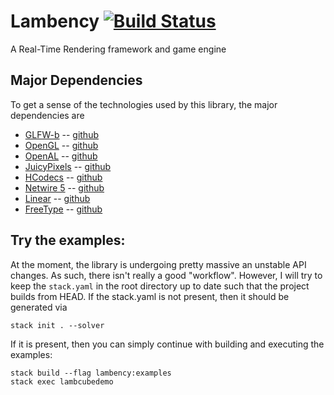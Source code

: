Lambency [![Build Status](https://travis-ci.org/Mokosha/Lambency.svg?branch=master)](https://travis-ci.org/Mokosha/Lambency)
========

A Real-Time Rendering framework and game engine

Major Dependencies
--------

To get a sense of the technologies used by this library, the major dependencies are

- [GLFW-b](http://hackage.haskell.org/package/GLFW-b) -- [github](https://github.com/bsl/GLFW-b)
- [OpenGL](http://hackage.haskell.org/package/OpenGL) -- [github](https://github.com/haskell-opengl/OpenGL)
- [OpenAL](http://hackage.haskell.org/package/OpenAL) -- [github](https://github.com/haskell-openal/OpenAL)
- [JuicyPixels](http://hackage.haskell.org/package/JuicyPixels) -- [github](https://github.com/Twinside/Juicy.Pixels)
- [HCodecs](http://hackage.haskell.org/package/HCodecs) -- [github](https://github.com/giorgidze/HCodecs)
- [Netwire 5](http://hackage.haskell.org/package/netwire) -- [github](https://github.com/esoeylemez/netwire)
- [Linear](http://hackage.haskell.org/package/linear) -- [github](https://github.com/ekmett/linear)
- [FreeType](https://hackage.haskell.org/package/freetype2) -- [github](https://github.com/dagit/freetype2)

Try the examples:
--------

At the moment, the library is undergoing pretty massive an unstable API changes. As such, there isn't really a good "workflow". However, I will try to keep the `stack.yaml` in the root directory up to date such that the project builds from HEAD. If the stack.yaml is not present, then it should be generated via

    stack init . --solver
    
If it is present, then you can simply continue with building and executing the examples:
    
    stack build --flag lambency:examples
    stack exec lambcubedemo
